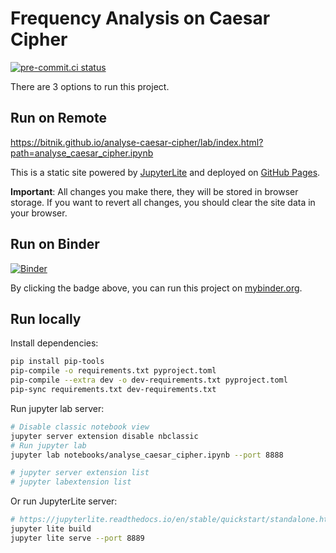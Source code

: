 # Frequency Analysis on Caesar Cipher

[![pre-commit.ci status](https://results.pre-commit.ci/badge/github/bitnik/analyse-caesar-cipher/main.svg)](https://results.pre-commit.ci/latest/github/bitnik/analyse-caesar-cipher/main)

There are 3 options to run this project.

## Run on Remote

https://bitnik.github.io/analyse-caesar-cipher/lab/index.html?path=analyse_caesar_cipher.ipynb

This is a static site powered by [JupyterLite](https://jupyterlite.readthedocs.io/en/stable/) and deployed on [GitHub Pages](https://pages.github.com/).

**Important**: All changes you make there, they will be stored in browser storage.
If you want to revert all changes, you should clear the site data in your browser.

## Run on Binder

[![Binder](https://mybinder.org/badge_logo.svg)](https://mybinder.org/v2/gh/bitnik/analyse-caesar-cipher/HEAD?labpath=notebooks%2Fanalyse_caesar_cipher.ipynb)

By clicking the badge above, you can run this project on [mybinder.org](https://mybinder.readthedocs.io/en/latest/).

## Run locally

Install dependencies:

```sh
pip install pip-tools
pip-compile -o requirements.txt pyproject.toml
pip-compile --extra dev -o dev-requirements.txt pyproject.toml
pip-sync requirements.txt dev-requirements.txt
```

Run jupyter lab server:

```sh
# Disable classic notebook view
jupyter server extension disable nbclassic
# Run jupyter lab
jupyter lab notebooks/analyse_caesar_cipher.ipynb --port 8888

# jupyter server extension list
# jupyter labextension list
```

Or run JupyterLite server:

```sh
# https://jupyterlite.readthedocs.io/en/stable/quickstart/standalone.html
jupyter lite build
jupyter lite serve --port 8889
```
